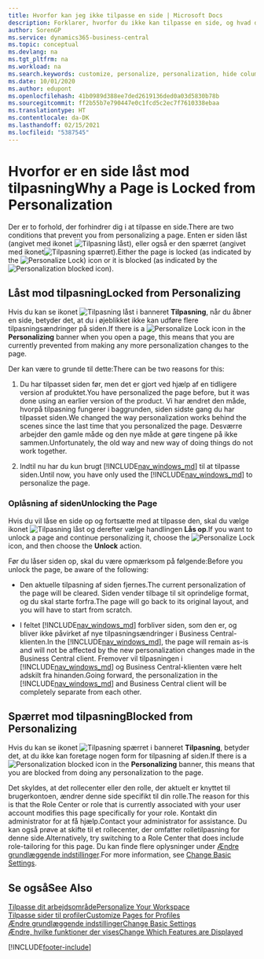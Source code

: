 ```yaml
---
title: Hvorfor kan jeg ikke tilpasse en side | Microsoft Docs
description: Forklarer, hvorfor du ikke kan tilpasse en side, og hvad du kan gøre for at låse den op, så du kan tilpasse den.
author: SorenGP
ms.service: dynamics365-business-central
ms.topic: conceptual
ms.devlang: na
ms.tgt_pltfrm: na
ms.workload: na
ms.search.keywords: customize, personalize, personalization, hide columns, remove fields, move fields
ms.date: 10/01/2020
ms.author: edupont
ms.openlocfilehash: 41b0989d388ee7ded2619136ded0a03d5830b78b
ms.sourcegitcommit: ff2b55b7e790447e0c1fcd5c2ec7f7610338ebaa
ms.translationtype: HT
ms.contentlocale: da-DK
ms.lasthandoff: 02/15/2021
ms.locfileid: "5387545"
---
```

# <a name="why-a-page-is-locked-from-personalization"></a><span data-ttu-id="792a4-103">Hvorfor er en side låst mod tilpasning</span><span class="sxs-lookup"><span data-stu-id="792a4-103">Why a Page is Locked from Personalization</span></span>

<span data-ttu-id="792a4-104">Der er to forhold, der forhindrer dig i at tilpasse en side.</span><span class="sxs-lookup"><span data-stu-id="792a4-104">There are two conditions that prevent you from personalizing a page.</span></span> <span data-ttu-id="792a4-105">Enten er siden låst (angivet med ikonet ![Tilpasning låst](media/personalization-lock-icon.png "Tilpasning låst")), eller også er den spærret (angivet med ikonet![Tilpasning spærret](media/personalization-blocked-icon.png "Tilpasning blokeret")).</span><span class="sxs-lookup"><span data-stu-id="792a4-105">Either the page is locked (as indicated by the ![Personalize Lock](media/personalization-lock-icon.png "Personalize lock")) icon or it is blocked (as indicated by the ![Personalization blocked](media/personalization-blocked-icon.png "Personalization blocked") icon).</span></span>

## <a name="locked-from-personalizing"></a><span data-ttu-id="792a4-106">Låst mod tilpasning</span><span class="sxs-lookup"><span data-stu-id="792a4-106">Locked from Personalizing</span></span>

<span data-ttu-id="792a4-107">Hvis du kan se ikonet ![Tilpasning låst](media/personalization-lock-icon.png "Tilpasning låst") i banneret **Tilpasning**, når du åbner en side, betyder det, at du i øjeblikket ikke kan udføre flere tilpasningsændringer på siden.</span><span class="sxs-lookup"><span data-stu-id="792a4-107">If there is a ![Personalize Lock](media/personalization-lock-icon.png "Personalize lock") icon in the **Personalizing** banner when you open a page, this means that you are currently prevented from making any more personalization changes to the page.</span></span>

<!-- This is because we changed the way personalization works behind the scenes since the last time that you personalized the page. Unfortunately, the old way and new of doing things do not work together.

The page currently includes the last personalization changes that you made. If you want to continue personalizing the page, then you can choose the lock icon and then **Unlock**. Just be aware that if you choose to unlock the page, the current personalization of the page will be cleared, and you will have to start from scratch.
-->

<span data-ttu-id="792a4-108">Der kan være to grunde til dette:</span><span class="sxs-lookup"><span data-stu-id="792a4-108">There can be two reasons for this:</span></span>

1. <span data-ttu-id="792a4-109">Du har tilpasset siden før, men det er gjort ved hjælp af en tidligere version af produktet.</span><span class="sxs-lookup"><span data-stu-id="792a4-109">You have personalized the page before, but it was done using an earlier version of the product.</span></span> <span data-ttu-id="792a4-110">Vi har ændret den måde, hvorpå tilpasning fungerer i baggrunden, siden sidste gang du har tilpasset siden.</span><span class="sxs-lookup"><span data-stu-id="792a4-110">We changed the way personalization works behind the scenes since the last time that you personalized the page.</span></span> <span data-ttu-id="792a4-111">Desværre arbejder den gamle måde og den nye måde at gøre tingene på ikke sammen.</span><span class="sxs-lookup"><span data-stu-id="792a4-111">Unfortunately, the old way and new way of doing things do not work together.</span></span>

2. <span data-ttu-id="792a4-112">Indtil nu har du kun brugt [!INCLUDE[nav_windows_md](includes/nav_windows_md.md)] til at tilpasse siden.</span><span class="sxs-lookup"><span data-stu-id="792a4-112">Until now, you have only used the [!INCLUDE[nav_windows_md](includes/nav_windows_md.md)] to personalize the page.</span></span>

### <a name="unlocking-the-page"></a><span data-ttu-id="792a4-113">Oplåsning af siden</span><span class="sxs-lookup"><span data-stu-id="792a4-113">Unlocking the Page</span></span>

<span data-ttu-id="792a4-114">Hvis du vil låse en side op og fortsætte med at tilpasse den, skal du vælge ikonet ![Tilpasning låst](media/personalization-lock-icon.png "Tilpasning låst") og derefter vælge handlingen **Lås op**.</span><span class="sxs-lookup"><span data-stu-id="792a4-114">If you want to unlock a page and continue personalizing it, choose the ![Personalize Lock](media/personalization-lock-icon.png "Personalize lock") icon, and then choose the **Unlock** action.</span></span>  

<span data-ttu-id="792a4-115">Før du låser siden op, skal du være opmærksom på følgende:</span><span class="sxs-lookup"><span data-stu-id="792a4-115">Before you unlock the page, be aware of the following:</span></span>

- <span data-ttu-id="792a4-116">Den aktuelle tilpasning af siden fjernes.</span><span class="sxs-lookup"><span data-stu-id="792a4-116">The current personalization of the page will be cleared.</span></span> <span data-ttu-id="792a4-117">Siden vender tilbage til sit oprindelige format, og du skal starte forfra.</span><span class="sxs-lookup"><span data-stu-id="792a4-117">The page will go back to its original layout, and you will have to start from scratch.</span></span>

- <span data-ttu-id="792a4-118">I feltet [!INCLUDE[nav_windows_md](includes/nav_windows_md.md)] forbliver siden, som den er, og bliver ikke påvirket af nye tilpasningsændringer i Business Central-klienten.</span><span class="sxs-lookup"><span data-stu-id="792a4-118">In the [!INCLUDE[nav_windows_md](includes/nav_windows_md.md)], the page will remain as-is and will not be affected by the new personalization changes made in the Business Central client.</span></span> <span data-ttu-id="792a4-119">Fremover vil tilpasningen i [!INCLUDE[nav_windows_md](includes/nav_windows_md.md)] og Business Central-klienten være helt adskilt fra hinanden.</span><span class="sxs-lookup"><span data-stu-id="792a4-119">Going forward, the personalization in the [!INCLUDE[nav_windows_md](includes/nav_windows_md.md)] and Business Central client will be completely separate from each other.</span></span>

## <a name="blocked-from-personalizing"></a><span data-ttu-id="792a4-120">Spærret mod tilpasning</span><span class="sxs-lookup"><span data-stu-id="792a4-120">Blocked from Personalizing</span></span>

<span data-ttu-id="792a4-121">Hvis du kan se ikonet ![Tilpasning spærret](media/personalization-blocked-icon.png "Tilpasning blokeret") i banneret **Tilpasning**, betyder det, at du ikke kan foretage nogen form for tilpasning af siden.</span><span class="sxs-lookup"><span data-stu-id="792a4-121">If there is a ![Personalization blocked](media/personalization-blocked-icon.png "Personalization blocked") icon in the **Personalizing** banner, this means that you are blocked from doing any personalization to the page.</span></span>

<!-- Only text is translated, so removing this image for non-English UX reasons.  ![Personalize blocked](media/personalization-blocked.png "Personalize lock") -->

<span data-ttu-id="792a4-122">Det skyldes, at det rollecenter eller den rolle, der aktuelt er knyttet til brugerkontoen, ændrer denne side specifikt til din rolle.</span><span class="sxs-lookup"><span data-stu-id="792a4-122">The reason for this is that the Role Center or role that is currently associated with your user account modifies this page specifically for your role.</span></span> <span data-ttu-id="792a4-123">Kontakt din administrator for at få hjælp.</span><span class="sxs-lookup"><span data-stu-id="792a4-123">Contact your administrator for assistance.</span></span> <span data-ttu-id="792a4-124">Du kan også prøve at skifte til et rollecenter, der omfatter rolletilpasning for denne side.</span><span class="sxs-lookup"><span data-stu-id="792a4-124">Alternatively, try switching to a Role Center that does include role-tailoring for this page.</span></span> <span data-ttu-id="792a4-125">Du kan finde flere oplysninger under [Ændre grundlæggende indstillinger](ui-change-basic-settings.md).</span><span class="sxs-lookup"><span data-stu-id="792a4-125">For more information, see [Change Basic Settings](ui-change-basic-settings.md).</span></span>

## <a name="see-also"></a><span data-ttu-id="792a4-126">Se også</span><span class="sxs-lookup"><span data-stu-id="792a4-126">See Also</span></span>
[<span data-ttu-id="792a4-127">Tilpasse dit arbejdsområde</span><span class="sxs-lookup"><span data-stu-id="792a4-127">Personalize Your Workspace</span></span>](ui-personalization-user.md)  
[<span data-ttu-id="792a4-128">Tilpasse sider til profiler</span><span class="sxs-lookup"><span data-stu-id="792a4-128">Customize Pages for Profiles</span></span>](ui-personalization-manage.md)  
[<span data-ttu-id="792a4-129">Ændre grundlæggende indstillinger</span><span class="sxs-lookup"><span data-stu-id="792a4-129">Change Basic Settings</span></span>](ui-change-basic-settings.md)  
[<span data-ttu-id="792a4-130">Ændre, hvilke funktioner der vises</span><span class="sxs-lookup"><span data-stu-id="792a4-130">Change Which Features are Displayed</span></span>](ui-experiences.md)  


[!INCLUDE[footer-include](includes/footer-banner.md)]